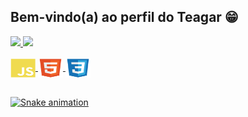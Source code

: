 ## Bem-vindo(a) ao perfil do Teagar 😁

 <div>
  <a href="https://github.com/Teagar">
  <img height="180em" src="https://github-readme-stats.vercel.app/api?username=Teagar&show_icons=true&theme=tokyonight&include_all_commits=true&count_private=true"/>
  <img height="180em" src="https://github-readme-stats.vercel.app/api/top-langs/?username=Teagar&layout=compact&langs_count=6&theme=tokyonight"/>
</div>
<div style="display: inline_block"><br>
  <img align="center" alt="Js" height="30" width="40" src="https://raw.githubusercontent.com/devicons/devicon/master/icons/javascript/javascript-plain.svg">
  <img align="center" alt="HTML" height="30" width="40" src="https://raw.githubusercontent.com/devicons/devicon/master/icons/html5/html5-original.svg">
  <img align="center" alt="CSS" height="30" width="40" src="https://raw.githubusercontent.com/devicons/devicon/master/icons/css3/css3-original.svg">
</div>
 
 <br>
 
 
<div>  
 
  ![Snake animation](https://github.com/Teagar/Teagar/blob/output/github-contribution-grid-snake.svg)

</div>

